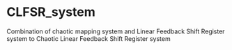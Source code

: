 # CLFSR_system
Combination of chaotic mapping system and Linear Feedback Shift Register system to Chaotic Linear Feedback Shift Register system
